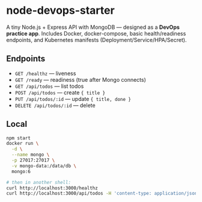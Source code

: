 # node-devops-starter

A tiny Node.js + Express API with MongoDB — designed as a **DevOps practice app**. Includes Docker, docker-compose, basic health/readiness endpoints, and Kubernetes manifests (Deployment/Service/HPA/Secret).

## Endpoints
- `GET /healthz` — liveness
- `GET /ready` — readiness (true after Mongo connects)
- `GET /api/todos` — list todos
- `POST /api/todos` — create `{ title }`
- `PUT /api/todos/:id` — update `{ title, done }`
- `DELETE /api/todos/:id` — delete

## Local
```bash
npm start
docker run \
  -d \
  --name mongo \
  -p 27017:27017 \
  -v mongo-data:/data/db \
  mongo:6

# then in another shell:
curl http://localhost:3000/healthz
curl http://localhost:3000/api/todos -H 'content-type: application/json' -d '{"title":"learn k8s"}'
```
